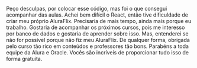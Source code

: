Peço desculpas, por colocar esse código, mas foi o que consegui acompanhar das aulas.
Achei bem difícil o React, então tive dificuldade de criar meu próprio AluraFlix. Precisaria de mais tempo, ainda mais porque eu trabalho.
Gostaria de acompanhar os próximos cursos, pois me interesso por banco de dados e gostaria de aprender sobre isso. Mas, entenderei se não for possível porque não fiz meu AluraFlix.
De qualquer forma, obrigada pelo curso tão rico em conteúdos e professores tão bons.
Parabéns a toda equipe da Alura e Oracle. Vocês são incríveis de proporcionar tudo isso de forma gratuita.
